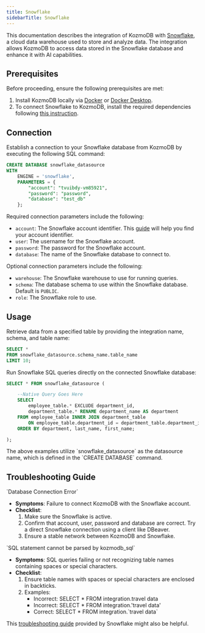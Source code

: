 ```yaml
---
title: Snowflake
sidebarTitle: Snowflake
---
```


This documentation describes the integration of KozmoDB with [Snowflake](https://www.snowflake.com/en/), a cloud data warehouse used to store and analyze data.
The integration allows KozmoDB to access data stored in the Snowflake database and enhance it with AI capabilities.

## Prerequisites

Before proceeding, ensure the following prerequisites are met:

1. Install KozmoDB locally via [Docker](/setup/self-hosted/docker) or [Docker Desktop](/setup/self-hosted/docker-desktop).
2. To connect Snowflake to KozmoDB, install the required dependencies following [this instruction](/setup/self-hosted/docker#install-dependencies).

## Connection

Establish a connection to your Snowflake database from KozmoDB by executing the following SQL command:

```sql
CREATE DATABASE snowflake_datasource
WITH
    ENGINE = 'snowflake',
    PARAMETERS = {
        "account": "tvuibdy-vm85921",
        "password": "password",
        "database": "test_db"
    };
```

Required connection parameters include the following:

* `account`: The Snowflake account identifier. This [guide](https://docs.snowflake.com/en/user-guide/admin-account-identifier) will help you find your account identifier.
* `user`: The username for the Snowflake account.
* `password`: The password for the Snowflake account.
* `database`: The name of the Snowflake database to connect to.

Optional connection parameters include the following:

* `warehouse`: The Snowflake warehouse to use for running queries.
* `schema`: The database schema to use within the Snowflake database. Default is `PUBLIC`.
* `role`: The Snowflake role to use.

## Usage

Retrieve data from a specified table by providing the integration name, schema, and table name:

```sql
SELECT *
FROM snowflake_datasource.schema_name.table_name
LIMIT 10;
```

Run Snowflake SQL queries directly on the connected Snowflake database:

```sql
SELECT * FROM snowflake_datasource (

    --Native Query Goes Here
    SELECT
        employee_table.* EXCLUDE department_id,
        department_table.* RENAME department_name AS department
    FROM employee_table INNER JOIN department_table
        ON employee_table.department_id = department_table.department_id
    ORDER BY department, last_name, first_name;

);
```

<Note>
The above examples utilize `snowflake_datasource` as the datasource name, which is defined in the `CREATE DATABASE` command.
</Note>

## Troubleshooting Guide

<Warning>
`Database Connection Error`

* **Symptoms**: Failure to connect KozmoDB with the Snowflake account.
* **Checklist**:
    1. Make sure the Snowflake is active.
    2. Confirm that account, user, password and database are correct. Try a direct Snowflake connection using a client like DBeaver.
    3. Ensure a stable network between KozmoDB and Snowflake.
</Warning>

<Warning>
`SQL statement cannot be parsed by kozmodb_sql`

* **Symptoms**: SQL queries failing or not recognizing table names containing spaces or special characters.
* **Checklist**:
    1. Ensure table names with spaces or special characters are enclosed in backticks.
    2. Examples:
        * Incorrect: SELECT * FROM integration.travel data
        * Incorrect: SELECT * FROM integration.'travel data'
        * Correct: SELECT * FROM integration.\`travel data\`
</Warning>

This [troubleshooting guide](https://community.snowflake.com/s/article/Snowflake-Client-Connectivity-Troubleshooting) provided by Snowflake might also be helpful.